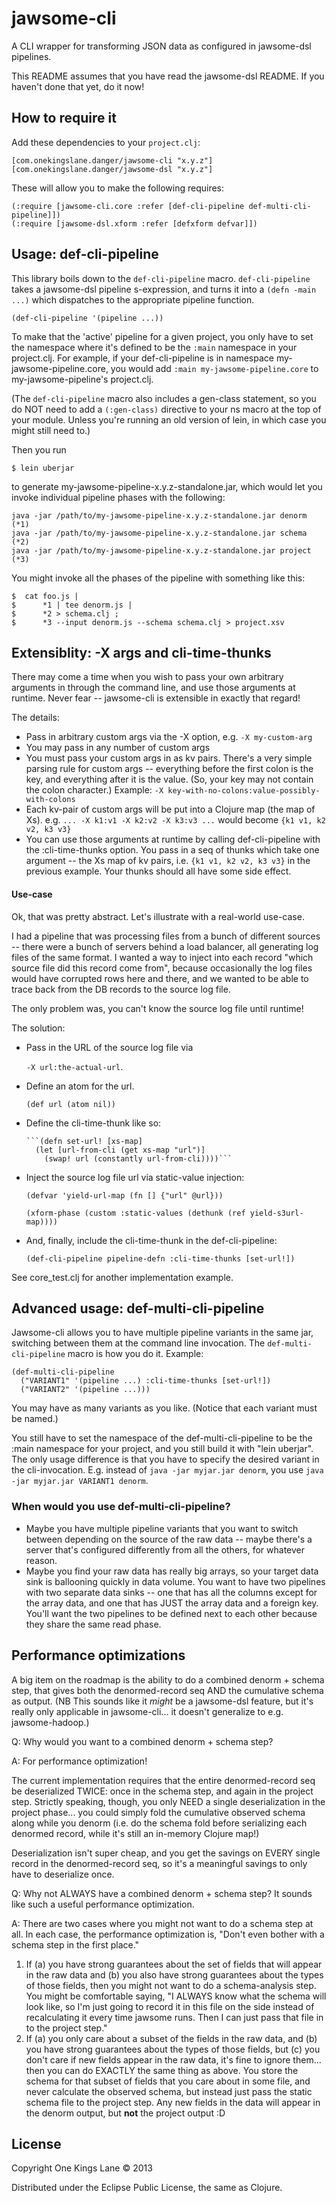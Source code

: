# jawsome-cli

A CLI wrapper for transforming JSON data as configured in jawsome-dsl pipelines.

This README assumes that you have read the jawsome-dsl README. If you
haven't done that yet, do it now!

## How to require it

Add these dependencies to your `project.clj`:

    [com.onekingslane.danger/jawsome-cli "x.y.z"]
    [com.onekingslane.danger/jawsome-dsl "x.y.z"]


These will allow you to make the following requires:

    (:require [jawsome-cli.core :refer [def-cli-pipeline def-multi-cli-pipeline]])
    (:require [jawsome-dsl.xform :refer [defxform defvar]])

## Usage: def-cli-pipeline

This library boils down to the `def-cli-pipeline`
macro. `def-cli-pipeline` takes a jawsome-dsl pipeline s-expression,
and turns it into a `(defn -main ...)` which dispatches to the
appropriate pipeline function.

    (def-cli-pipeline '(pipeline ...))

To make that the 'active' pipeline for a given project, you only have
to set the namespace where it's defined to be the `:main` namespace in
your project.clj. For example, if your def-cli-pipeline is in
namespace my-jawsome-pipeline.core, you would add `:main
my-jawsome-pipeline.core` to my-jawsome-pipeline's project.clj.

(The `def-cli-pipeline` macro also includes a gen-class statement, so
you do NOT need to add a `(:gen-class)` directive to your ns macro at
the top of your module. Unless you're running an old version of lein,
in which case you might still need to.)

Then you run

    $ lein uberjar

to generate my-jawsome-pipeline-x.y.z-standalone.jar, which
would let you invoke individual pipeline phases with the following:

    java -jar /path/to/my-jawsome-pipeline-x.y.z-standalone.jar denorm (*1)
    java -jar /path/to/my-jawsome-pipeline-x.y.z-standalone.jar schema (*2)
    java -jar /path/to/my-jawsome-pipeline-x.y.z-standalone.jar project (*3)

You might invoke all the phases of the pipeline with something like this:

    $  cat foo.js |
    $      *1 | tee denorm.js |
    $      *2 > schema.clj ;
    $      *3 --input denorm.js --schema schema.clj > project.xsv

## Extensiblity: -X args and cli-time-thunks

There may come a time when you wish to pass your own arbitrary
arguments in through the command line, and use those arguments at
runtime. Never fear -- jawsome-cli is extensible in exactly that
regard!

The details:

* Pass in arbitrary custom args via the -X option, e.g. `-X
  my-custom-arg`
* You may pass in any number of custom args
* You must pass your custom args in as kv pairs. There's a very simple
  parsing rule for custom args -- everything before the first colon is
  the key, and everything after it is the value. (So, your key may not
  contain the colon character.) Example: `-X
  key-with-no-colons:value-possibly-with-colons`
* Each kv-pair of custom args will be put into a Clojure map (the map
  of Xs). e.g. `... -X k1:v1 -X k2:v2 -X k3:v3 ...` would become `{k1
  v1, k2 v2, k3 v3}`
* You can use those arguments at runtime by calling def-cli-pipeline
  with the :cli-time-thunks option. You pass in a seq of thunks
  which take one argument -- the Xs map of kv pairs, i.e. `{k1 v1, k2
  v2, k3 v3}` in the previous example. Your thunks should all have
  some side effect.

#### Use-case

Ok, that was pretty abstract. Let's illustrate with a real-world
use-case.

I had a pipeline that was processing files from a bunch of different
sources -- there were a bunch of servers behind a load balancer, all
generating log files of the same format. I wanted a way to inject into
each record "which source file did this record come from", because
occasionally the log files would have corrupted rows here and there,
and we wanted to be able to trace back from the DB records to the
source log file.

The only problem was, you can't know the source log file until
runtime!

The solution:

* Pass in the URL of the source log file via

    `-X url:the-actual-url`.

* Define an atom for the url.

    `(def url (atom nil))`

* Define the cli-time-thunk like so:

      ```(defn set-url! [xs-map]
        (let [url-from-cli (get xs-map "url")]
          (swap! url (constantly url-from-cli))))```

* Inject the source log file url via static-value injection:

    `(defvar 'yield-url-map (fn [] {"url" @url}))`

    `(xform-phase (custom :static-values (dethunk (ref yield-s3url-map))))`

* And, finally, include the cli-time-thunk in the def-cli-pipeline:

    `(def-cli-pipeline pipeline-defn :cli-time-thunks [set-url!])`

See core_test.clj for another implementation example.


## Advanced usage: def-multi-cli-pipeline

Jawsome-cli allows you to have multiple pipeline variants in the same
jar, switching between them at the command line invocation. The
`def-multi-cli-pipeline` macro is how you do it. Example:

    (def-multi-cli-pipeline
      ("VARIANT1" '(pipeline ...) :cli-time-thunks [set-url!])
      ("VARIANT2" '(pipeline ...)))

You may have as many variants as you like. (Notice that each variant
must be named.)

You still have to set the namespace of the def-multi-cli-pipeline to
be the :main namespace for your project, and you still build it with
"lein uberjar". The only usage difference is that you have to specify
the desired variant in the cli-invocation. E.g. instead of `java -jar
myjar.jar denorm`, you use `java -jar myjar.jar VARIANT1 denorm`.

### When would you use def-multi-cli-pipeline?

* Maybe you have multiple pipeline variants that you want to switch
  between depending on the source of the raw data -- maybe there's a
  server that's configured differently from all the others, for
  whatever reason.
* Maybe you find your raw data has really big arrays, so your
  target data sink is ballooning quickly in data volume. You want to
  have two pipelines with two separate data sinks -- one that has all
  the columns except for the array data, and one that has JUST the
  array data and a foreign key. You'll want the two pipelines to be
  defined next to each other because they share the same read phase.

## Performance optimizations

A big item on the roadmap is the ability to do a combined
denorm + schema step, that gives both the denormed-record seq AND the
cumulative schema as output. (NB This sounds like it *might* be a
jawsome-dsl feature, but it's really only applicable in
jawsome-cli... it doesn't generalize to e.g. jawsome-hadoop.)

Q: Why would you want to a combined denorm + schema step?

A: For performance optimization!

The current implementation requires
that the entire denormed-record seq be deserialized TWICE: once in
the schema step, and again in the project step. Strictly speaking,
though, you only NEED a single deserialization in the project
phase... you could simply fold the cumulative observed schema along
while you denorm (i.e. do the schema fold before serializing each
denormed record, while it's still an in-memory Clojure map!)

Deserialization isn't super cheap, and you get the savings on EVERY
single record in the denormed-record seq, so it's a meaningful savings
to only have to deserialize once.

Q: Why not ALWAYS have a combined denorm + schema step? It sounds like
such a useful performance optimization.

A: There are two cases where you might not want to do a schema step at
all. In each case, the performance optimization is, "Don't even
bother with a schema step in the first place."

1. If (a) you have strong guarantees about the set of fields that
   will appear in the raw data and (b) you also have strong guarantees
   about the types of those fields, then
   you might not want to do a schema-analysis step. You might be
   comfortable saying, "I ALWAYS know what the schema will look like, so
   I'm just going to record it in this file on the side instead of
   recalculating it every time jawsome runs. Then I can just pass that
   file in to the project step."
1. If (a) you only care about a subset of the fields in the raw data,
   and (b) you have strong guarantees about the types of those fields,
   but (c) you don't care if new fields appear in the raw data, it's
   fine to ignore them... then you can do EXACTLY the same thing as
   above. You store the schema for that subset of fields that you care
   about in some file, and never calculate the observed schema, but
   instead just pass the static schema file to the project step. Any
   new fields in the data will appear in the denorm output, but
   **not** the project output :D


## License

Copyright One Kings Lane © 2013

Distributed under the Eclipse Public License, the same as Clojure.

